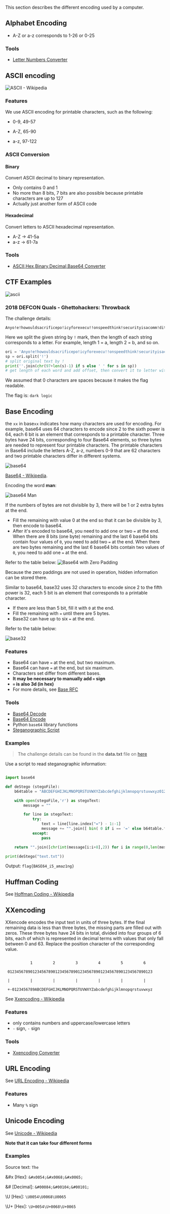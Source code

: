 
This section describes the different encoding used by a computer.


## Alphabet Encoding


- A-Z or a-z corresponds to 1-26 or 0-25


### Tools


- [Letter Numbers Converter](http://rumkin.com/tools/cipher/numbers.php)


## ASCII encoding


![ASCII - Wikipedia](./figure/ASCII-table.jpg)


### Features


We use ASCII encoding for printable characters, such as the following:

- 0-9, 49-57

- A-Z, 65-90

- a-z, 97-122


### ASCII Conversion


#### Binary


Convert ASCII decimal to binary representation.

- Only contains 0 and 1
- No more than 8 bits, 7 bits are also possible because printable characters are up to 127
- Actually just another form of ASCII code


#### Hexadecimal


Convert letters to ASCII hexadecimal representation.

- A-Z → 41-5a
- a-z → 61-7a


### Tools


- [ASCII,Hex,Binary,Decimal,Base64 Converter](https://www.rapidtables.com/convert/number/ascii-hex-bin-dec-converter.html)


## CTF Examples


![ascii](./figure/ascii-example.png)


### 2018 DEFCON Quals - Ghettohackers: Throwback


The challenge details:

```
Anyo!e!howouldsacrificepo!icyforexecu!!onspeedthink!securityisacomm!ditytop!urintoasy!tem!
```

Here we split the given string by `!` mark, then the length of each string corresponds to a letter. For example, length 1 = a, length 2 = b, and so on.

```python
ori = 'Anyo!e!howouldsacrificepo!icyforexecu!!onspeedthink!securityisacomm!ditytop!urintoasy!tem!'
sp = ori.split('!')
# split original text by !
print(''.join(chr(97+len(s)-1) if s else ' ' for s in sp))
# get length of each word and add offset, then convert it to letter with chr()
```

We assumed that 0 characters are spaces because it makes the flag readable.

The flag is:
`dark logic`


## Base Encoding


the `xx` in base`xx` indicates how many characters are used for encoding.
For example, base64 uses 64 characters to encode since 2 to the sixth power is 64, each 6 bit is an element that corresponds to a printable character. Three bytes have 24 bits, corresponding to four Base64 elements, so three bytes are needed to represent four printable characters. The printable characters in Base64 include the letters A-Z, a-z, numbers 0-9 that are 62 characters and two printable characters differ in different systems.


![base64](./figure/base64.png)

[Base64 - Wikipedia](https://en.wikipedia.org/wiki/Base64).


Encoding the word  **man**:

![base64 `Man`](./figure/base64_man.png)


If the numbers of bytes are not divisible by 3, there will be 1 or 2 extra bytes at the end.

- Fill the remaining with value 0 at the end so that it can be divisible by 3, then encode to base64.
- After it's encoded to base64, you need to add one or two `=` at the end. When there are 8 bits (one byte) remaining and the last 6 base64 bits contain four values of `0`, you need to add two `=` at the end. When there are two bytes remaining and the last 6 base64 bits contain two values of `0`, you need to add one `=` at the end.

Refer to the table below:
![Base64 with Zero Padding](./figure/base64_0.png)

Because the zero paddings are not used in operation, hidden information can be stored there.


Similar to base64, base32 uses 32 characters to encode since 2 to the fifth power is 32, each 5 bit is an element that corresponds to a printable character.
- If there are less than 5 bit, fill it with `0` at the end.
- Fill the remaining with `=` until there are 5 bytes.
- Base32 can have up to six `=` at the end.

Refer to the table below:

![base32](./figure/base32.png)


### Features


- Base64 can have `=` at the end, but two maximum.
- Base64 can have `=` at the end, but six maximum.
- Characters set differ from different bases.
- **It may be necessary to manually add `=` sign**
- **`=` is also 3d (in hex)**
- For more details, see [Base RFC](https://tools.ietf.org/html/rfc4648)


### Tools


- [Base64 Decode](https://www.base64decode.org/)
- [Base64 Encode](https://www.base64encode.org/)
- Python `base64` library functions
- [Steganographic Script](https://github.com/cjcslhp/wheels/tree/master/b64stego)


### Examples


> The challenge details can be found in the **data.txt** file on [here](https://github.com/ctf-wiki/ctf-challenges/blob/master/misc/encode/computer/base64-stego/data.txt)

Use a script to read steganographic information:

```python

import base64

def deStego (stegoFile):
    b64table = "ABCDEFGHIJKLMNOPQRSTUVWXYZabcdefghijklmnopqrstuvwxyz0123456789+/"

    with open(stegoFile,'r') as stegoText:
        message = ""

        for line in stegoText:
            try:
                text = line[line.index("=") - 1:-1]
                message += "".join([ bin( 0 if i == '=' else b64table.find(i))[2:].zfill(6) for i in text])[2 if text.count('=') ==2 else 4:6]  
            except:
                pass

    return "".join([chr(int(message[i:i+8],2)) for i in range(0,len(message),8)])

print(deStego("text.txt"))
```

Output:
`flag{BASE64_i5_amaz1ng}`


## Huffman Coding


See [Hoffman Coding - Wikipedia](https://en.wikipedia.org/wiki/Huffman_coding)


## XXencoding


XXencode encodes the input text in units of three bytes. If the final remaining data is less than three bytes, the missing parts are filled out with zeros. These three bytes have 24 bits in total, divided into four groups of 6 bits, each of which is represented in decimal terms with values that only fall between 0 and 63. Replace the position character of the corresponding value.

```text

           1         2         3         4         5         6

 0123456789012345678901234567890123456789012345678901234567890123

 |         |         |         |         |         |         |

 +-0123456789ABCDEFGHIJKLMNOPQRSTUVWXYZabcdefghijklmnopqrstuvwxyz

```

See [Xxencoding - Wikipedia](https://en.wikipedia.org/wiki/Xxencoding)


### Features


- only contains numbers and uppercase/lowercase letters
- `-` sign, `-` sign


### Tools


- [Xxencoding Converter](http://web.chacuo.net/charsetxxencode)


## URL Encoding


See [URL Encoding - Wikipedia](https://en.wikipedia.org/wiki/Percent-encoding)


### Features


- Many `%` sign


## Unicode Encoding


See [Unicode - Wikipedia](https://en.wikipedia.org/wiki/Unicode)

**Note that it can take four different forms**


### Examples


Source text: `The`

&#x [Hex]:  `&#x0054;&#x0068;&#x0065;`

&# [Decimal]:  `&#00084;&#00104;&#00101;`

\U [Hex]:  `\U0054\U0068\U0065`

\U+ [Hex]:  `\U+0054\U+0068\U+0065`
